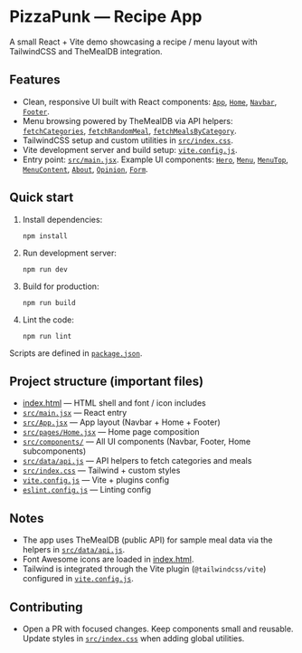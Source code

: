 # PizzaPunk — Recipe App

A small React + Vite demo showcasing a recipe / menu layout with TailwindCSS and TheMealDB integration.

## Features
- Clean, responsive UI built with React components: [`App`](src/App.jsx), [`Home`](src/pages/Home.jsx), [`Navbar`](src/components/Navbar.jsx), [`Footer`](src/components/Footer.jsx).  
- Menu browsing powered by TheMealDB via API helpers: [`fetchCategories`](src/data/api.js), [`fetchRandomMeal`](src/data/api.js), [`fetchMealsByCategory`](src/data/api.js).  
- TailwindCSS setup and custom utilities in [`src/index.css`](src/index.css).  
- Vite development server and build setup: [`vite.config.js`](vite.config.js).  
- Entry point: [`src/main.jsx`](src/main.jsx). Example UI components: [`Hero`](src/components/Home/Hero.jsx), [`Menu`](src/components/Home/Menu/Menu.jsx), [`MenuTop`](src/components/Home/Menu/MenuTop.jsx), [`MenuContent`](src/components/Home/Menu/MenuContent.jsx), [`About`](src/components/Home/About.jsx), [`Opinion`](src/components/Home/Opinion.jsx), [`Form`](src/components/Home/Form.jsx).

## Quick start

1. Install dependencies:
   ```
   npm install
   ```

2. Run development server:
   ```
   npm run dev
   ```

3. Build for production:
   ```
   npm run build
   ```

4. Lint the code:
   ```
   npm run lint
   ```

Scripts are defined in [`package.json`](package.json).

## Project structure (important files)
- [index.html](index.html) — HTML shell and font / icon includes  
- [`src/main.jsx`](src/main.jsx) — React entry  
- [`src/App.jsx`](src/App.jsx) — App layout (Navbar + Home + Footer)  
- [`src/pages/Home.jsx`](src/pages/Home.jsx) — Home page composition  
- [`src/components/`](src/components/) — All UI components (Navbar, Footer, Home subcomponents)  
- [`src/data/api.js`](src/data/api.js) — API helpers to fetch categories and meals  
- [`src/index.css`](src/index.css) — Tailwind + custom styles  
- [`vite.config.js`](vite.config.js) — Vite + plugins config  
- [`eslint.config.js`](eslint.config.js) — Linting config

## Notes
- The app uses TheMealDB (public API) for sample meal data via the helpers in [`src/data/api.js`](src/data/api.js).  
- Font Awesome icons are loaded in [index.html](index.html).  
- Tailwind is integrated through the Vite plugin (`@tailwindcss/vite`) configured in [`vite.config.js`](vite.config.js).

## Contributing
- Open a PR with focused changes. Keep components small and reusable. Update styles in [`src/index.css`](src/index.css) when adding global utilities.
